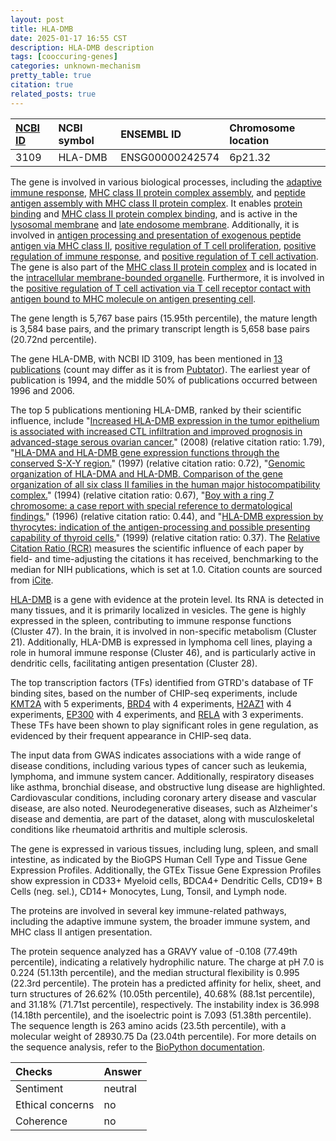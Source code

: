 ```yaml
---
layout: post
title: HLA-DMB
date: 2025-01-17 16:55 CST
description: HLA-DMB description
tags: [cooccuring-genes]
categories: unknown-mechanism
pretty_table: true
citation: true
related_posts: true
---
```




| [NCBI ID](https://www.ncbi.nlm.nih.gov/gene/3109) | NCBI symbol | ENSEMBL ID | Chromosome location |
| :-------- | :------- | :-------- | :------- |
| 3109  | HLA-DMB | ENSG00000242574 | 6p21.32 |



The gene is involved in various biological processes, including the [adaptive immune response](https://amigo.geneontology.org/amigo/term/GO:0002250), [MHC class II protein complex assembly](https://amigo.geneontology.org/amigo/term/GO:0002399), and [peptide antigen assembly with MHC class II protein complex](https://amigo.geneontology.org/amigo/term/GO:0002503). It enables [protein binding](https://amigo.geneontology.org/amigo/term/GO:0005515) and [MHC class II protein complex binding](https://amigo.geneontology.org/amigo/term/GO:0023026), and is active in the [lysosomal membrane](https://amigo.geneontology.org/amigo/term/GO:0005765) and [late endosome membrane](https://amigo.geneontology.org/amigo/term/GO:0031902). Additionally, it is involved in [antigen processing and presentation of exogenous peptide antigen via MHC class II](https://amigo.geneontology.org/amigo/term/GO:0019886), [positive regulation of T cell proliferation](https://amigo.geneontology.org/amigo/term/GO:0042102), [positive regulation of immune response](https://amigo.geneontology.org/amigo/term/GO:0050778), and [positive regulation of T cell activation](https://amigo.geneontology.org/amigo/term/GO:0050870). The gene is also part of the [MHC class II protein complex](https://amigo.geneontology.org/amigo/term/GO:0042613) and is located in the [intracellular membrane-bounded organelle](https://amigo.geneontology.org/amigo/term/GO:0043231). Furthermore, it is involved in the [positive regulation of T cell activation via T cell receptor contact with antigen bound to MHC molecule on antigen presenting cell](https://amigo.geneontology.org/amigo/term/GO:2001190).


The gene length is 5,767 base pairs (15.95th percentile), the mature length is 3,584 base pairs, and the primary transcript length is 5,658 base pairs (20.72nd percentile).


The gene HLA-DMB, with NCBI ID 3109, has been mentioned in [13 publications](https://pubmed.ncbi.nlm.nih.gov/?term=%22HLA-DMB%22) (count may differ as it is from [Pubtator](https://academic.oup.com/nar/article/47/W1/W587/5494727)). The earliest year of publication is 1994, and the middle 50% of publications occurred between 1996 and 2006.


The top 5 publications mentioning HLA-DMB, ranked by their scientific influence, include "[Increased HLA-DMB expression in the tumor epithelium is associated with increased CTL infiltration and improved prognosis in advanced-stage serous ovarian cancer.](https://pubmed.ncbi.nlm.nih.gov/19047092)" (2008) (relative citation ratio: 1.79), "[HLA-DMA and HLA-DMB gene expression functions through the conserved S-X-Y region.](https://pubmed.ncbi.nlm.nih.gov/9144496)" (1997) (relative citation ratio: 0.72), "[Genomic organization of HLA-DMA and HLA-DMB. Comparison of the gene organization of all six class II families in the human major histocompatibility complex.](https://pubmed.ncbi.nlm.nih.gov/8034636)" (1994) (relative citation ratio: 0.67), "[Boy with a ring 7 chromosome: a case report with special reference to dermatological findings.](https://pubmed.ncbi.nlm.nih.gov/8922097)" (1996) (relative citation ratio: 0.44), and "[HLA-DMB expression by thyrocytes: indication of the antigen-processing and possible presenting capability of thyroid cells.](https://pubmed.ncbi.nlm.nih.gov/10209506)" (1999) (relative citation ratio: 0.37). The [Relative Citation Ratio (RCR)](https://journals.plos.org/plosbiology/article?id=10.1371/journal.pbio.1002541) measures the scientific influence of each paper by field- and time-adjusting the citations it has received, benchmarking to the median for NIH publications, which is set at 1.0. Citation counts are sourced from [iCite](https://icite.od.nih.gov).


[HLA-DMB](https://www.proteinatlas.org/ENSG00000242574-HLA-DMB) is a gene with evidence at the protein level. Its RNA is detected in many tissues, and it is primarily localized in vesicles. The gene is highly expressed in the spleen, contributing to immune response functions (Cluster 47). In the brain, it is involved in non-specific metabolism (Cluster 21). Additionally, HLA-DMB is expressed in lymphoma cell lines, playing a role in humoral immune response (Cluster 46), and is particularly active in dendritic cells, facilitating antigen presentation (Cluster 28).


The top transcription factors (TFs) identified from GTRD's database of TF binding sites, based on the number of CHIP-seq experiments, include [KMT2A](https://www.ncbi.nlm.nih.gov/gene/4297) with 5 experiments, [BRD4](https://www.ncbi.nlm.nih.gov/gene/23476) with 4 experiments, [H2AZ1](https://www.ncbi.nlm.nih.gov/gene/3015) with 4 experiments, [EP300](https://www.ncbi.nlm.nih.gov/gene/2033) with 4 experiments, and [RELA](https://www.ncbi.nlm.nih.gov/gene/5970) with 3 experiments. These TFs have been shown to play significant roles in gene regulation, as evidenced by their frequent appearance in CHIP-seq data.



The input data from GWAS indicates associations with a wide range of disease conditions, including various types of cancer such as leukemia, lymphoma, and immune system cancer. Additionally, respiratory diseases like asthma, bronchial disease, and obstructive lung disease are highlighted. Cardiovascular conditions, including coronary artery disease and vascular disease, are also noted. Neurodegenerative diseases, such as Alzheimer's disease and dementia, are part of the dataset, along with musculoskeletal conditions like rheumatoid arthritis and multiple sclerosis.



The gene is expressed in various tissues, including lung, spleen, and small intestine, as indicated by the BioGPS Human Cell Type and Tissue Gene Expression Profiles. Additionally, the GTEx Tissue Gene Expression Profiles show expression in CD33+ Myeloid cells, BDCA4+ Dendritic Cells, CD19+ B Cells (neg. sel.), CD14+ Monocytes, Lung, Tonsil, and Lymph node.


The proteins are involved in several key immune-related pathways, including the adaptive immune system, the broader immune system, and MHC class II antigen presentation.



The protein sequence analyzed has a GRAVY value of -0.108 (77.49th percentile), indicating a relatively hydrophilic nature. The charge at pH 7.0 is 0.224 (51.13th percentile), and the median structural flexibility is 0.995 (22.3rd percentile). The protein has a predicted affinity for helix, sheet, and turn structures of 26.62% (10.05th percentile), 40.68% (88.1st percentile), and 31.18% (71.71st percentile), respectively. The instability index is 36.998 (14.18th percentile), and the isoelectric point is 7.093 (51.38th percentile). The sequence length is 263 amino acids (23.5th percentile), with a molecular weight of 28930.75 Da (23.04th percentile). For more details on the sequence analysis, refer to the [BioPython documentation](https://biopython.org/docs/1.75/api/Bio.SeqUtils.ProtParam.html).





| Checks    | Answer |
| :-------- | :------- |
| Sentiment  | neutral   |
| Ethical concerns | no     |
| Coherence    | no    |